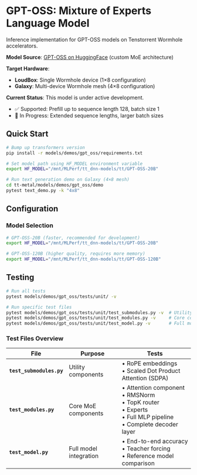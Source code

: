 # GPT-OSS: Mixture of Experts Language Model

Inference implementation for GPT-OSS models on Tenstorrent Wormhole accelerators.

**Model Source**: [GPT-OSS on HuggingFace](https://huggingface.co/gpt-oss) (custom MoE architecture)

**Target Hardware**:
- **LoudBox**: Single Wormhole device (1×8 configuration)
- **Galaxy**: Multi-device Wormhole mesh (4×8 configuration)

**Current Status**: This model is under active development.
- ✅ Supported: Prefill up to sequence length 128, batch size 1
- 🚧 In Progress: Extended sequence lengths, larger batch sizes

## Quick Start

```bash
# Bump up transformers version
pip install -r models/demos/gpt_oss/requirements.txt

# Set model path using HF_MODEL environment variable
export HF_MODEL="/mnt/MLPerf/tt_dnn-models/tt/GPT-OSS-20B"

# Run text generation demo on Galaxy (4×8 mesh)
cd tt-metal/models/demos/gpt_oss/demo
pytest text_demo.py -k "4x8"
```

## Configuration

### Model Selection
```bash
# GPT-OSS-20B (faster, recommended for development)
export HF_MODEL="/mnt/MLPerf/tt_dnn-models/tt/GPT-OSS-20B"

# GPT-OSS-120B (higher quality, requires more memory)
export HF_MODEL="/mnt/MLPerf/tt_dnn-models/tt/GPT-OSS-120B"
```

## Testing

```bash
# Run all tests
pytest models/demos/gpt_oss/tests/unit/ -v

# Run specific test files
pytest models/demos/gpt_oss/tests/unit/test_submodules.py -v  # Utility components
pytest models/demos/gpt_oss/tests/unit/test_modules.py -v     # Core components
pytest models/demos/gpt_oss/tests/unit/test_model.py -v       # Full model accuracy
```

### Test Files Overview

| File | Purpose | Tests |
|------|---------|-------|
| **`test_submodules.py`** | Utility components | • RoPE embeddings<br>• Scaled Dot Product Attention (SDPA) |
| **`test_modules.py`** | Core MoE components | • Attention component<br>• RMSNorm<br>• TopK router<br>• Experts<br>• Full MLP pipeline<br>• Complete decoder layer |
| **`test_model.py`** | Full model integration | • End-to-end accuracy<br>• Teacher forcing<br>• Reference model comparison |
